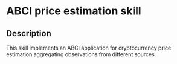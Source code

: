 # ABCI price estimation skill

## Description

This skill implements an ABCI application for cryptocurrency price estimation 
aggregating observations from different sources.
